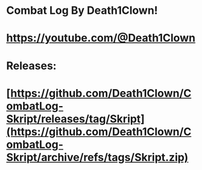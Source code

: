 # Combat Log By Death1Clown!
# https://youtube.com/@Death1Clown
# Releases:
# [https://github.com/Death1Clown/CombatLog-Skript/releases/tag/Skript](https://github.com/Death1Clown/CombatLog-Skript/archive/refs/tags/Skript.zip)
